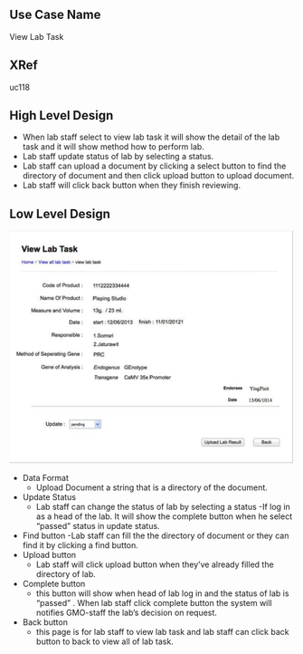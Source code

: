 ﻿Use Case Name
-------------
View Lab Task

XRef
----
uc118

High Level Design
-----------------
* When lab staff select to view lab task it will show the detail of the lab task and it will show method how to perform lab.
* Lab staff update status of lab by selecting a status.
* Lab staff can upload a document by clicking a select button to find the directory of document and then click upload button to upload document.
* Lab staff will click back button when they finish reviewing.



Low Level Design
----------------

![Screenshot](images/ds118-ViewLabTask.png)

* Data Format
  - Upload Document a string that is a directory of the document.
* Update Status
	- Lab staff can change the status of lab by selecting a status
	-If log in as a head of the lab. It will show the complete button when he select “passed” status in update status.
* Find button
	-Lab staff can fill the the directory of document or they can find it by clicking a find button.
* Upload button
  - Lab staff will click upload button when they’ve already filled the directory of lab.	
* Complete button
	- this button will show when head of lab log in and the status of lab is “passed” . When lab staff click  complete button the system will notifies GMO-staff the lab’s decision on request.
* Back button
  - this page is for lab staff to view lab task and lab staff can click back button to back to view all of lab task.

